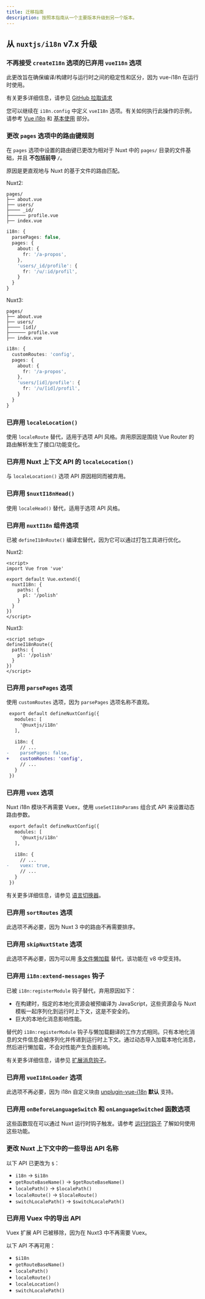 ```yaml
---
title: 迁移指南
description: 按照本指南从一个主要版本升级到另一个版本。
---
```


## 从 `nuxtjs/i18n` v7.x 升级

### 不再接受 `createI18n` 选项的已弃用 `vueI18n` 选项

此更改旨在确保编译/构建时与运行时之间的稳定性和区分，因为 vue-i18n 在运行时使用。

有关更多详细信息，请参见 [GitHub 拉取请求](https://github.com/nuxt-modules/i18n/pull/1948#issuecomment-1482749302)

您可以继续在 `i18n.config` 中定义 `vueI18n` 选项。有关如何执行此操作的示例，请参考 [Vue i18n](/docs/v8/options) 和 [基本使用](/docs/v8/getting-started/usage#translate-with-vue-i18n) 部分。

### 更改 `pages` 选项中的路由键规则

在 `pages` 选项中设置的路由键已更改为相对于 Nuxt 中的 `pages/` 目录的文件基础，并且 **不包括前导 `/`**。

原因是更直观地与 Nuxt 的基于文件的路由匹配。

Nuxt2:

```
pages/
├── about.vue
├── users/
├──── _id/
├────── profile.vue
├── index.vue
```

```ts [nuxt.config.ts]
i18n: {
  parsePages: false,
  pages: {
    about: {
      fr: '/a-propos',
    },
    'users/_id/profile': {
      fr: '/u/:id/profil',
    }
  }
}
```

Nuxt3:

```
pages/
├── about.vue
├── users/
├──── [id]/
├────── profile.vue
├── index.vue
```

```ts {}[nuxt.config.ts]
i18n: {
  customRoutes: 'config',
  pages: {
    about: {
      fr: '/a-propos',
    },
    'users/[id]/profile': {
      fr: '/u/[id]/profil',
    }
  }
}
```

### 已弃用 `localeLocation()`

使用 `localeRoute` 替代，适用于选项 API 风格。弃用原因是围绕 Vue Router 的路由解析发生了接口/功能变化。

### 已弃用 Nuxt 上下文 API 的 `localeLocation()`

与 `localeLocation()` 选项 API 原因相同而被弃用。

### 已弃用 `$nuxtI18nHead()`

使用 `localeHead()` 替代，适用于选项 API 风格。

### 已弃用 `nuxtI18n` 组件选项

已被 `defineI18nRoute()` 编译宏替代，因为它可以通过打包工具进行优化。

Nuxt2:

```vue [pages/about.vue]
<script>
import Vue from 'vue'

export default Vue.extend({
  nuxtI18n: {
    paths: {
      pl: '/polish'
    }
  }
})
</script>
```

Nuxt3:

```vue [pages/about.vue]
<script setup>
defineI18nRoute({
  paths: {
    pl: '/polish'
  }
})
</script>
```

### 已弃用 `parsePages` 选项

使用 `customRoutes` 选项，因为 `parsePages` 选项名称不直观。

```diff [nuxt.config.ts]
 export default defineNuxtConfig({
   modules: [
     '@nuxtjs/i18n'
   ],

   i18n: {
     // ...
-    parsePages: false,
+    customRoutes: 'config',
     // ...
   }
 })
```

### 已弃用 `vuex` 选项

Nuxt i18n 模块不再需要 Vuex，使用 `useSetI18nParams` 组合式 API 来设置动态路由参数。

```diff [nuxt.config.ts]
 export default defineNuxtConfig({
   modules: [
     '@nuxtjs/i18n'
   ],

   i18n: {
     // ...
-    vuex: true,
     // ...
   }
 })
```

有关更多详细信息，请参见 [语言切换器](/docs/v8/guide/lang-switcher#dynamic-route-parameters)。

### 已弃用 `sortRoutes` 选项

此选项不再必要，因为 Nuxt 3 中的路由不再需要排序。

### 已弃用 `skipNuxtState` 选项

此选项不再必要，因为可以用 [多文件懒加载](/docs/v8/guide/lazy-load-translations#multiple-files-lazy-loading) 替代，该功能在 v8 中受支持。

### 已弃用 `i18n:extend-messages` 钩子

已被 `i18n:registerModule` 钩子替代，弃用原因如下：

- 在构建时，指定的本地化资源会被预编译为 JavaScript，这些资源会与 Nuxt 模板一起序列化到运行时上下文，这是不安全的。
- 巨大的本地化消息影响性能。

替代的 `i18n:registerModule` 钩子与懒加载翻译的工作方式相同。只有本地化消息的文件信息会被序列化并传递到运行时上下文。通过动态导入加载本地化消息，然后进行懒加载，不会对性能产生负面影响。

有关更多详细信息，请参见 [扩展消息钩子](/docs/v8/guide/extend-messages)。

### 已弃用 `vueI18nLoader` 选项

此选项不再必要，因为 i18n 自定义块由 [unplugin-vue-i18n](https://github.com/intlify/bundle-tools/tree/main/packages/unplugin-vue-i18n) **默认** 支持。

### 已弃用 `onBeforeLanguageSwitch` 和 `onLanguageSwitched` 函数选项

这些函数现在可以通过 Nuxt 运行时钩子触发。请参考 [运行时钩子](/docs/v8/guide/runtime-hooks) 了解如何使用这些功能。

### 更改 Nuxt 上下文中的一些导出 API 名称

以下 API 已更改为 `$`：

- `i18n` -> `$i18n`
- `getRouteBaseName()` -> `$getRouteBaseName()`
- `localePath()` -> `$localePath()`
- `localeRoute()` -> `$localeRoute()`
- `switchLocalePath()` -> `$switchLocalePath()`

### 已弃用 Vuex 中的导出 API

Vuex 扩展 API 已被移除，因为在 Nuxt3 中不再需要 Vuex。

以下 API 不再可用：

- `$i18n`
- `getRouteBaseName()`
- `localePath()`
- `localeRoute()`
- `localeLocation()`
- `switchLocalePath()`